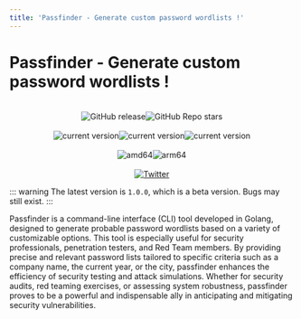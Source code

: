 ```yaml
---
title: 'Passfinder - Generate custom password wordlists !'
---
```


# Passfinder - Generate custom password wordlists !

<div align="center">
  <br />
  <!-- <img alt="logo" width="600" src="">
  <br><br> -->
  <div style="display: flex; flex-direction: row; justify-content: center">
    <!-- <img alt="latest commit on master" src="https://img.shields.io/github/last-commit/ThePorgs/Exegol/master?label=latest%20release">
    <img alt="Workflows (main)" src="https://github.com/GoToolSharing/passfinder/actions/workflows/go.yml/badge.svg?branch=main">
    <img alt="Workflows (dev)" src="https://github.com/GoToolSharing/passfinder/actions/workflows/go.yml/badge.svg?branch=dev">
    <img alt="GitHub go.mod Go version (main)" src="https://img.shields.io/github/go-mod/go-version/GoToolSharing/passfinder/main">
    <img alt="GitHub go.mod Go version (dev)" src="https://img.shields.io/github/go-mod/go-version/GoToolSharing/passfinder/dev">-->
    <img alt="GitHub release" src="https://img.shields.io/github/v/release/GoToolSharing/passfinder">
    <img alt="GitHub Repo stars" src="https://img.shields.io/github/stars/GoToolSharing/passfinder">
  </div>
  <br />
  <div style="display: flex; flex-direction: row; justify-content: center">
    <img alt="current version" src="https://img.shields.io/badge/linux-supported-success">
    <img alt="current version" src="https://img.shields.io/badge/windows-supported-success">
    <img alt="current version" src="https://img.shields.io/badge/mac-supported-success">
  </div>
  <br>
  <div style="display: flex; flex-direction: row; justify-content: center">
    <img alt="amd64" src="https://img.shields.io/badge/amd64%20(x86__64)-supported-success">
    <img alt="arm64" src="https://img.shields.io/badge/arm64%20(aarch64)-supported-success">
  </div>
  <br />
  <div style="display: flex; flex-direction: row; justify-content: center">
    <a target="_blank" rel="noopener noreferrer" href="https://twitter.com/intent/follow?screen_name=QU35T_TV" title="Follow"><img src="https://img.shields.io/twitter/follow/QU35T_TV?label=QU35T&style=social" alt="Twitter"></a>
  </div>
</div>

::: warning
The latest version is `1.0.0`, which is a beta version. Bugs may still exist.
:::

Passfinder is a command-line interface (CLI) tool developed in Golang, designed to generate probable password wordlists based on a variety of customizable options. This tool is especially useful for security professionals, penetration testers, and Red Team members. By providing precise and relevant password lists tailored to specific criteria such as a company name, the current year, or the city, passfinder enhances the efficiency of security testing and attack simulations. Whether for security audits, red teaming exercises, or assessing system robustness, passfinder proves to be a powerful and indispensable ally in anticipating and mitigating security vulnerabilities.